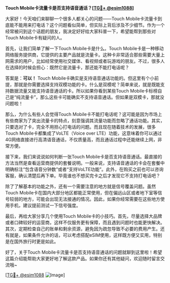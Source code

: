 **Touch Mobile卡流量卡是否支持语音通话？[[TG💪+ @esim1088](https://t.me/s/esim1088)]**

大家好！今天咱们来聊聊一个很多人都关心的问题——Touch Mobile卡流量卡到底能不能用来打电话？这个问题看似简单，但实际上背后涉及不少细节。作为一个经常被问到这个话题的朋友，我决定好好给大家科普一下，希望能帮到那些对Touch Mobile卡有疑问的人。

首先，让我们简单了解一下Touch Mobile卡是什么。Touch Mobile卡是一种移动网络服务提供商，它提供的主要产品就是流量卡。这种卡非常适合那些需要大量上网需求的用户，比如经常使用社交媒体、看视频或者玩游戏的朋友。不过，很多人在选择的时候会担心：既然它是流量卡，那还能不能打电话呢？

答案是：**可以！** Touch Mobile卡确实是支持语音通话功能的。但这里有个小前提，那就是你需要选择支持双模功能的卡。什么是双模呢？简单来说，就是既能支持数据流量又能支持语音通话的卡。所以如果你看到某些Touch Mobile卡标榜自己是“纯流量卡”，那么这些卡可能确实不支持语音通话。但如果是双模卡，那就没问题啦！

那么，为什么有些人会觉得Touch Mobile卡不能打电话呢？这可能是因为市场上有些商家为了突出流量卡的特点，刻意强调其流量功能而忽略了通话功能。其实，只要选对了卡，完全不用担心打电话的问题。而且现在随着技术的发展，很多Touch Mobile卡都集成了VoLTE（Voice over LTE）功能，这意味着你可以通过4G网络直接进行高清语音通话，不仅质量高，而且通话过程中还能继续上网，非常方便。

接下来，我们来说说如何判断一张Touch Mobile卡是否支持语音通话。最直接的方法当然是查看运营商提供的套餐说明。一般来说，支持语音通话的卡会在套餐中明确标注“包含语音分钟数”或者“支持VoLTE功能”。此外，在购买之前也可以咨询客服，确认清楚后再下单。毕竟谁也不想买完卡之后才发现它不支持打电话吧？

除了了解基本的功能之外，还有一个需要注意的地方就是信号覆盖问题。虽然Touch Mobile卡在国内大部分地区都能正常使用，但在偏远山区或者地下室等信号较弱的地方，可能会出现无法接通的情况。因此，如果你经常需要在这些地方使用手机，建议提前测试一下信号强度。

最后，再给大家分享几个使用Touch Mobile卡的小技巧。首先，尽量选择大品牌或者口碑较好的运营商，这样不仅服务更有保障，而且遇到问题时也能更快解决。其次，定期检查自己的账单和剩余资源，避免因为疏忽导致不必要的费用产生。还有就是，如果条件允许的话，可以考虑搭配eSIM使用，这样既方便又实用，特别是在国外旅行时更是如此。

好了，关于Touch Mobile卡流量卡是否支持语音通话的问题就聊到这里啦！希望这篇介绍能帮助大家更好地了解这款产品。如果你还有其他疑问，欢迎随时留言交流哦~

[[TG💪+ @esim1088](https://t.me/s/esim1088) ![Image](https://i.postimg.cc/4NQfJmqS/Snipaste-2025-05-13-00-14-12.png)]